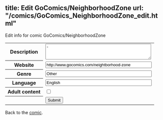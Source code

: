 title: Edit GoComics/NeighborhoodZone
url: "/comics/GoComics_NeighborhoodZone_edit.html"
---
Edit info for comic GoComics/NeighborhoodZone

<form name="comic" action="http://gaepostmail.appspot.com/comic/" method="post">
<table class="comicinfo">
<tr>
<th>Description</th><td><textarea name="description" cols="40" rows="3">-</textarea></td>
</tr>
<tr>
<th>Website</th><td><input type="text" name="url" value="http://www.gocomics.com/neightborhood-zone" size="40"/></td>
</tr>
<tr>
<th>Genre</th><td><input type="text" name="genre" value="Other" size="40"/></td>
</tr>
<tr>
<th>Language</th><td><input type="text" name="language" value="English" size="40"/></td>
</tr>
<tr>
<th>Adult content</th><td><input type="checkbox" name="adult" value="adult" /></td>
</tr>
<tr>
<th></th><td>
<input type="hidden" name="comic" value="GoComics_NeighborhoodZone" />
<input type="submit" name="submit" value="Submit" />
</td>
</tr>
</table>
</form>

Back to the [comic](GoComics_NeighborhoodZone.html).
